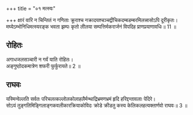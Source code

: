 +++
title = "०१ मत्स्यः"

+++
क्षारं वारि न चिन्तितं न गणिताः क्रूराश्च नक्रादयश्चञ्चद्वीचिकदम्बडम्बरमिलत्त्रासोऽपि दूरीकृतः।  
मघ्येऽम्भोनिधिमत्स्यरङ्क भवता झम्पः कृतो लीलया सम्पत्तिर्मकरार्जनं विपदिह प्राणप्रयाणावधिः॥ 11 ॥  
## रोहितः
अगाधजलसञ्चारी न गर्वं याति रोहितः।  
अङ्गुष्ठोदकमात्रेण शफरी फुर्फुरायते॥ 2 ॥  
## राघवः
यस्मिन्वेल्लति सर्वतः परिचलत्कल्लोलकोलाहलैर्मन्थाद्रिभ्रमणभ्रमं हृदि हरिद्दन्तावलाः पेदिरे।  
सोऽयं तुङ्गतिमिङ्गिलाङ्गकवलीकारक्रियाकोविदः क्रोडे क्रीडतु कस्य केलिकलहत्यक्तार्णवो राघवः॥ 3 ॥  